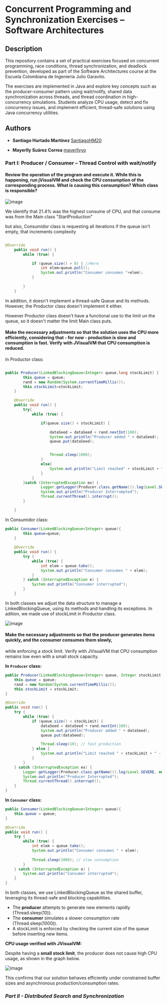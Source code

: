 # **Concurrent Programming and Synchronization Exercises – Software Architectures**

## **Description**

This repository contains a set of practical exercises focused on concurrent programming, race conditions, thread synchronization, 
and deadlock prevention, developed as part of the Software Architectures course at the Escuela Colombiana de Ingeniería Julio Garavito.

The exercises are implemented in Java and explore key concepts such as the producer-consumer pattern using wait/notify, 
shared data synchronization across threads, and thread coordination in high-concurrency simulations. Students analyze CPU usage,
 detect and fix concurrency issues, and implement efficient, thread-safe solutions using Java concurrency utilities.

## **Authors**

- **Santiago Hurtado Martínez** [SantiagoHM20](https://github.com/SantiagoHM20)

- **Mayerlly Suárez Correa** [mayerllyyo](https://github.com/mayerllyyo)

###  **Part I: Producer / Consumer – Thread Control with wait/notify**

#### Review the operation of the program and execute it. While this is happening, run jVisualVM and check the CPU consumption of the corresponding process. What is causing this consumption? Which class is responsible?
![image](assets/Memory%20consume.png)

We identify that 21.4% was the highest consume of CPU, and that consume was from the Main class "StartProduction"

but also, Consumidor class is requesting all iterations if the queue isn't empty, that increments complexity



```java

@Override
    public void run() {
        while (true) {

            if (queue.size() > 0) { //Here
                int elem=queue.poll();
                System.out.println("Consumer consumes "+elem);                                
            }
            
        }
    }
```

In addition, it doesn't implement a thread-safe Queue and its methods. However, the Productor class doesn't implement it either.

However Productor class doesn't have a functional use to the limit un the queue, so it doesn't matter the limit Main class puts.

#### Make the necessary adjustments so that the solution uses the CPU more efficiently, considering that - for now - production is slow and consumption is fast. Verify with JVisualVM that CPU consumption is reduced.


In Productor class:

```java

public Producer(LinkedBlockingQueue<Integer> queue,long stockLimit) {
        this.queue = queue;
        rand = new Random(System.currentTimeMillis());
        this.stockLimit=stockLimit;
    }

    @Override
    public void run() {
        try{
            while (true) {

                if(queue.size() < stockLimit) {

                    dataSeed = dataSeed + rand.nextInt(100);
                    System.out.println("Producer added " + dataSeed);
                    queue.put(dataSeed);


                    Thread.sleep(1000);
                }
                else{
                    System.out.println("Limit reached" + stockLimit + "Producer Waiting...");
                }
            }
        }catch (InterruptedException ex) {
                Logger.getLogger(Producer.class.getName()).log(Level.SEVERE, null, ex);
                System.out.println("Producer Interrumpted");
                Thread.currentThread().interrupt();
        }

    }


```
In Consumidor class:

```java
public Consumer(LinkedBlockingQueue<Integer> queue){
        this.queue=queue;        
    }
    
    @Override
    public void run() {
        try {
            while (true) {
                int elem = queue.take();
                System.out.println("Consumer consumes " + elem);
            }
        } catch (InterruptedException e) {
            System.out.println("Consumer interrupted");
        }
    }
```

In both classes we adjust the data structure to manage a LinkedBlockingQueue, using its methods and handling its exceptions.
In adition, we made use of stockLimit in Productor class.

![image](assets/MemoryConsumeReduced.png)


#### Make the necessary adjustments so that the producer generates items quickly, and the consumer consumes them slowly, 
while enforcing a stock limit. Verify with JVisualVM that CPU consumption remains low even with a small stock capacity.

**In `Producer` class:**

```java
public Producer(LinkedBlockingQueue<Integer> queue, Integer stockLimit) {
    this.queue = queue;
    rand = new Random(System.currentTimeMillis());
    this.stockLimit = stockLimit;
}

@Override
public void run() {
    try {
        while (true) {
            if (queue.size() < stockLimit) {
                dataSeed = dataSeed + rand.nextInt(100);
                System.out.println("Producer added " + dataSeed);
                queue.put(dataSeed);

                Thread.sleep(10); // fast production
            } else {
                System.out.println("Limit reached " + stockLimit + " - Producer waiting...");
            }
        }
    } catch (InterruptedException ex) {
        Logger.getLogger(Producer.class.getName()).log(Level.SEVERE, null, ex);
        System.out.println("Producer Interrupted");
        Thread.currentThread().interrupt();
    }
}
```

**In `Consumer` class:**

```java
public Consumer(LinkedBlockingQueue<Integer> queue){
    this.queue = queue;
}

@Override
public void run() {
    try {
        while (true) {
            int elem = queue.take();
            System.out.println("Consumer consumes " + elem);
            
            Thread.sleep(1000); // slow consumption
        }
    } catch (InterruptedException e) {
        System.out.println("Consumer interrupted");
    }
}
```

In both classes, we use LinkedBlockingQueue as the shared buffer, leveraging its thread-safe and blocking capabilities.

- The **producer** attempts to generate new elements rapidly (Thread.sleep(10)).
- The **consumer** simulates a slower consumption rate (Thread.sleep(1000)).
- A stockLimit is enforced by checking the current size of the queue before inserting new items.


 **CPU usage verified with JVisualVM:**

Despite having a **small stock limit**, the producer does not cause high CPU usage, as shown in the graph below.

![image](assets/Memory_consume_fast_producer_timited_Stock.png)

This confirms that our solution behaves efficiently under constrained buffer sizes and asynchronous production/consumption rates.

### *Part II - Distributed Search and Synchronization*